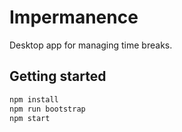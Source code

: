 # Impermanence

Desktop app for managing time breaks.

## Getting started

```sh
npm install
npm run bootstrap
npm start
```
